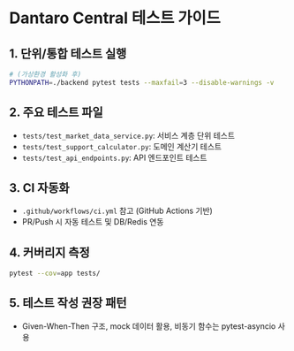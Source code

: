 # Dantaro Central 테스트 가이드

## 1. 단위/통합 테스트 실행

```bash
# (가상환경 활성화 후)
PYTHONPATH=./backend pytest tests --maxfail=3 --disable-warnings -v
```

## 2. 주요 테스트 파일
- `tests/test_market_data_service.py`: 서비스 계층 단위 테스트
- `tests/test_support_calculator.py`: 도메인 계산기 테스트
- `tests/test_api_endpoints.py`: API 엔드포인트 테스트

## 3. CI 자동화
- `.github/workflows/ci.yml` 참고 (GitHub Actions 기반)
- PR/Push 시 자동 테스트 및 DB/Redis 연동

## 4. 커버리지 측정

```bash
pytest --cov=app tests/
```

## 5. 테스트 작성 권장 패턴
- Given-When-Then 구조, mock 데이터 활용, 비동기 함수는 pytest-asyncio 사용
